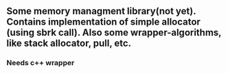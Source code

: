 ## Some memory managment library(not yet). Contains implementation of simple allocator (using sbrk call). Also some wrapper-algorithms, like stack allocator, pull, etc. 
### Needs c++ wrapper 
